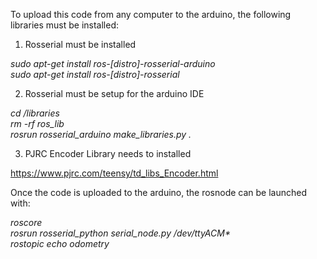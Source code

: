 To upload this code from any computer to the arduino, the following libraries must be installed:

1) Rosserial must be installed
	
_sudo apt-get install ros-[distro]-rosserial-arduino <br />
sudo apt-get install ros-[distro]-rosserial_ <br />

2) Rosserial must be setup for the arduino IDE

_cd <sketchbook>/libraries <br />
rm -rf ros_lib <br />
rosrun rosserial_arduino make_libraries.py ._

3) PJRC Encoder Library needs to installed

https://www.pjrc.com/teensy/td_libs_Encoder.html

Once the code is uploaded to the arduino, the rosnode can be launched with:

_roscore <br />
rosrun rosserial_python serial_node.py /dev/ttyACM* <br />
rostopic echo odometry_
